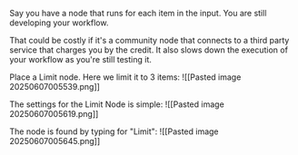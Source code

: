 Say you have a node that runs for each item in the input. You are still developing your workflow.

That could be costly if it's a community node that connects to a third party service that charges you by the credit. It also slows down the execution of your workflow as you're still testing it.

Place a Limit node. Here we limit it to 3 items:
![[Pasted image 20250607005539.png]]

The settings for the Limit Node is simple:
![[Pasted image 20250607005619.png]]

The node is found by typing for "Limit":
![[Pasted image 20250607005645.png]]